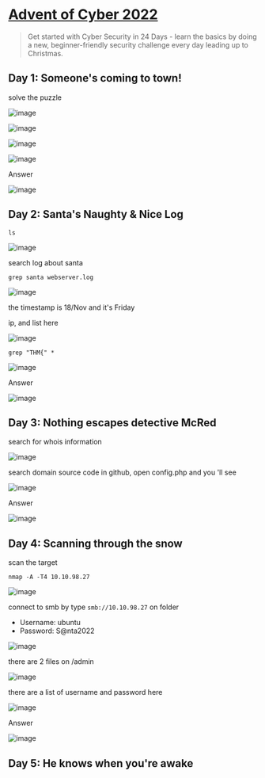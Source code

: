 # [Advent of Cyber 2022](https://tryhackme.com/room/adventofcyber4)

> Get started with Cyber Security in 24 Days - learn the basics by doing a new, beginner-friendly security challenge every day leading up to Christmas.

## Day 1: Someone's coming to town!

solve the puzzle

![image](https://user-images.githubusercontent.com/90561566/205416280-c63d70b8-36bb-44b1-bb81-da0a657897bd.png)

![image](https://user-images.githubusercontent.com/90561566/205416300-af226a24-8f77-4dec-89ba-cfbeb574b5a6.png)

![image](https://user-images.githubusercontent.com/90561566/205416313-faf9d4c0-c1f9-46a8-bd2a-a2da680e5858.png)

![image](https://user-images.githubusercontent.com/90561566/205416322-5402f760-6109-490f-b5a3-0473ba556426.png)

Answer

![image](https://user-images.githubusercontent.com/90561566/205416343-be501ada-0346-4f21-8910-7ea6341d99bf.png)

## Day 2: Santa's Naughty & Nice Log

```
ls
```

![image](https://user-images.githubusercontent.com/90561566/205416597-d2a1b63d-5e69-4478-a8b8-1b76ab9b6b11.png)

search log about santa

```
grep santa webserver.log
```

![image](https://user-images.githubusercontent.com/90561566/205427490-3867393d-72f1-4073-b528-b00f972c5b80.png)

the timestamp is 18/Nov and it's Friday

ip, and list here

![image](https://user-images.githubusercontent.com/90561566/205427623-0ec8d09d-6fb4-4eca-9eb0-34c61c1989c1.png)

```
grep "THM{" *
```

![image](https://user-images.githubusercontent.com/90561566/205427736-079208b8-495f-4e1a-af42-406df1d91714.png)

Answer

![image](https://user-images.githubusercontent.com/90561566/205427785-1ef4c4fd-1d8e-4c33-afed-7f8270198dff.png)

## Day 3: Nothing escapes detective McRed

search for whois information

![image](https://user-images.githubusercontent.com/90561566/205477673-6863c50e-0662-46a8-bd7a-d9ec0a8af0ec.png)

search domain source code in github, open config.php and you 'll see

![image](https://user-images.githubusercontent.com/90561566/205478123-48af054b-f185-494b-a98a-3b920b2a9487.png)

Answer

![image](https://user-images.githubusercontent.com/90561566/205478178-52c055fe-edb7-4c00-bc37-f1d95b962e73.png)

## Day 4: Scanning through the snow

scan the target

```
nmap -A -T4 10.10.98.27
```

![image](https://user-images.githubusercontent.com/90561566/205568647-600bfb5a-0775-4ac5-acc6-3f339c96f700.png)

connect to smb by type `smb://10.10.98.27` on folder

+ Username: ubuntu
+ Password: S@nta2022

![image](https://user-images.githubusercontent.com/90561566/205572532-6fd61e4f-12b3-4c8d-9a0f-7ac24eaf93c0.png)

there are 2 files on /admin

![image](https://user-images.githubusercontent.com/90561566/205573043-c151df54-752d-4a11-9a91-2aa5a17d2727.png)

there are a list of username and password here

![image](https://user-images.githubusercontent.com/90561566/205573719-5d3f27ca-eea5-4896-9cc0-28a80ea3ef8b.png)

Answer

![image](https://user-images.githubusercontent.com/90561566/205574145-c77ee6f4-1afa-44d7-b895-c593cb590830.png)

## Day 5: He knows when you're awake










